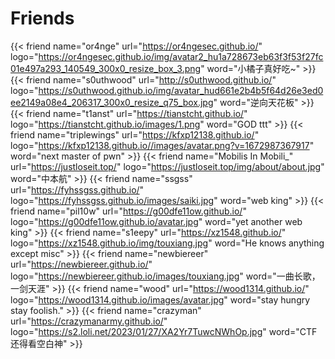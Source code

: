 # Friends


<div class="flink" id="article-container">
<div class="friend-list-div" >

{{< friend name="or4nge" url="https://or4ngesec.github.io/" logo="https://or4ngesec.github.io/img/avatar2_hu1a728673eb63f3f53f27fc01e497a293_140549_300x0_resize_box_3.png" word="小橘子真好吃~" >}}
{{< friend name="s0uthwood" url="http://s0uthwood.github.io/" logo="https://s0uthwood.github.io/img/avatar_hud661e2b4b5f64d26e3ed0ee2149a08e4_206317_300x0_resize_q75_box.jpg" word="逆向天花板" >}}
{{< friend name="t1anst" url="https://tianstcht.github.io/" logo="https://tianstcht.github.io/images/1.png" word="GOD ttt" >}}
{{< friend name="triplewings" url="https://kfxp12138.github.io/" logo="https://kfxp12138.github.io//images/avatar.png?v=1672987367917" word="next master of pwn" >}}
{{< friend name="Mobilis In Mobili_" url="https://justloseit.top/" logo="https://justloseit.top/img/about/about.jpg" word="中本航" >}}
{{< friend name="ssgss" url="https://fyhssgss.github.io/" logo="https://fyhssgss.github.io/images/saiki.jpg" word="web king" >}}
{{< friend name="pil10w" url="https://g00dfe11ow.github.io/" logo="https://g00dfe11ow.github.io/avatar.jpg" word="yet another web king" >}}
{{< friend name="s1eepy" url="https://xz1548.github.io/" logo="https://xz1548.github.io/img/touxiang.jpg" word="He knows anything except misc" >}}
{{< friend name="newbiereer" url="https://newbiereer.github.io/" logo="https://newbiereer.github.io/images/touxiang.jpg" word="一曲长歌，一剑天涯" >}}
{{< friend name="wood" url="https://wood1314.github.io/" logo="https://wood1314.github.io/images/avatar.jpg" word="stay hungry stay foolish." >}}
{{< friend name="crazyman" url="https://crazymanarmy.github.io/" logo="https://s2.loli.net/2023/01/27/XA2Yr7TuwcNWhOp.jpg" word="CTF还得看空白神" >}}


</div>
</div>

